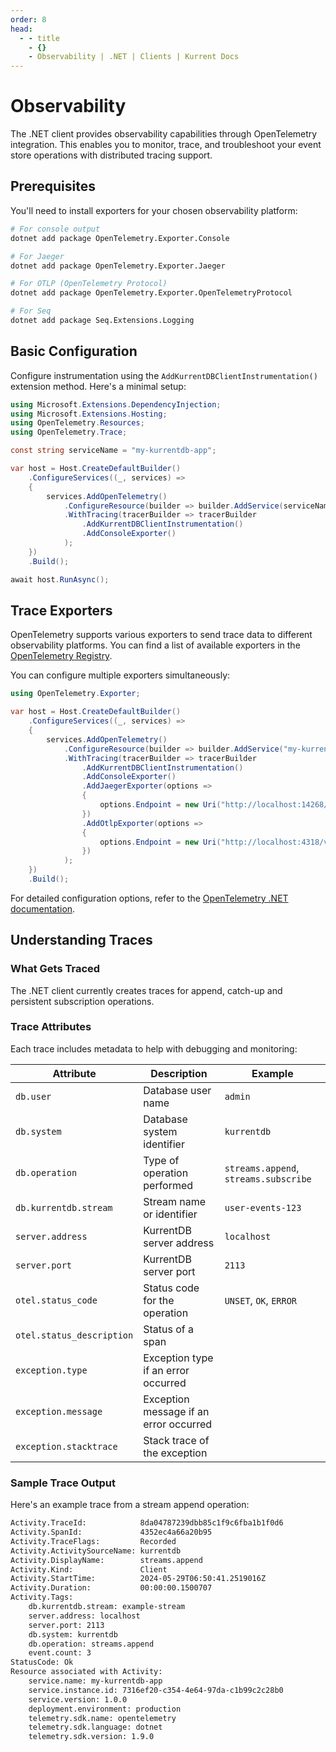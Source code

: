 ```yaml
---
order: 8
head:
  - - title
    - {}
    - Observability | .NET | Clients | Kurrent Docs
---
```


# Observability

The .NET client provides observability capabilities through OpenTelemetry
integration. This enables you to monitor, trace, and troubleshoot your event
store operations with distributed tracing support.

## Prerequisites

You'll need to install exporters for your chosen observability platform:

```bash
# For console output
dotnet add package OpenTelemetry.Exporter.Console

# For Jaeger
dotnet add package OpenTelemetry.Exporter.Jaeger

# For OTLP (OpenTelemetry Protocol)
dotnet add package OpenTelemetry.Exporter.OpenTelemetryProtocol

# For Seq
dotnet add package Seq.Extensions.Logging
```

## Basic Configuration

Configure instrumentation using the `AddKurrentDBClientInstrumentation()`
extension method. Here's a minimal setup:

```csharp {15}
using Microsoft.Extensions.DependencyInjection;
using Microsoft.Extensions.Hosting;
using OpenTelemetry.Resources;
using OpenTelemetry.Trace;

const string serviceName = "my-kurrentdb-app";

var host = Host.CreateDefaultBuilder()
    .ConfigureServices((_, services) =>
    {
        services.AddOpenTelemetry()
            .ConfigureResource(builder => builder.AddService(serviceName))
            .WithTracing(tracerBuilder => tracerBuilder
                .AddKurrentDBClientInstrumentation()
                .AddConsoleExporter()
            );
    })
    .Build();

await host.RunAsync();
```

## Trace Exporters

OpenTelemetry supports various exporters to send trace data to different
observability platforms. You can find a list of available exporters in the
[OpenTelemetry Registry](https://opentelemetry.io/ecosystem/registry/?component=exporter&language=dotnet).

You can configure multiple exporters simultaneously:

```csharp {10-18}
using OpenTelemetry.Exporter;

var host = Host.CreateDefaultBuilder()
    .ConfigureServices((_, services) =>
    {
        services.AddOpenTelemetry()
            .ConfigureResource(builder => builder.AddService("my-kurrentdb-app"))
            .WithTracing(tracerBuilder => tracerBuilder
                .AddKurrentDBClientInstrumentation()
                .AddConsoleExporter()
                .AddJaegerExporter(options =>
                {
                    options.Endpoint = new Uri("http://localhost:14268/api/traces");
                })
                .AddOtlpExporter(options =>
                {
                    options.Endpoint = new Uri("http://localhost:4318/v1/traces");
                })
            );
    })
    .Build();
```

For detailed configuration options, refer to the
[OpenTelemetry .NET documentation](https://opentelemetry.io/docs/languages/dotnet/).

## Understanding Traces

### What Gets Traced

The .NET client currently creates traces for append, catch-up and persistent
subscription operations.

### Trace Attributes

Each trace includes metadata to help with debugging and monitoring:

| Attribute                 | Description                            | Example                               |
| ------------------------- | -------------------------------------- | ------------------------------------- |
| `db.user`                 | Database user name                     | `admin`                               |
| `db.system`               | Database system identifier             | `kurrentdb`                           |
| `db.operation`            | Type of operation performed            | `streams.append`, `streams.subscribe` |
| `db.kurrentdb.stream`     | Stream name or identifier              | `user-events-123`                     |
| `server.address`          | KurrentDB server address               | `localhost`                           |
| `server.port`             | KurrentDB server port                  | `2113`                                |
| `otel.status_code`        | Status code for the operation          | `UNSET`, `OK`, `ERROR`                |
| `otel.status_description` | Status of a span                       |                                       |
| `exception.type`          | Exception type if an error occurred    |                                       |
| `exception.message`       | Exception message if an error occurred |                                       |
| `exception.stacktrace`    | Stack trace of the exception           |                                       |

### Sample Trace Output

Here's an example trace from a stream append operation:

```bash
Activity.TraceId:            8da04787239dbb85c1f9c6fba1b1f0d6
Activity.SpanId:             4352ec4a66a20b95
Activity.TraceFlags:         Recorded
Activity.ActivitySourceName: kurrentdb
Activity.DisplayName:        streams.append
Activity.Kind:               Client
Activity.StartTime:          2024-05-29T06:50:41.2519016Z
Activity.Duration:           00:00:00.1500707
Activity.Tags:
    db.kurrentdb.stream: example-stream
    server.address: localhost
    server.port: 2113
    db.system: kurrentdb
    db.operation: streams.append
    event.count: 3
StatusCode: Ok
Resource associated with Activity:
    service.name: my-kurrentdb-app
    service.instance.id: 7316ef20-c354-4e64-97da-c1b99c2c28b0
    service.version: 1.0.0
    deployment.environment: production
    telemetry.sdk.name: opentelemetry
    telemetry.sdk.language: dotnet
    telemetry.sdk.version: 1.9.0
```
